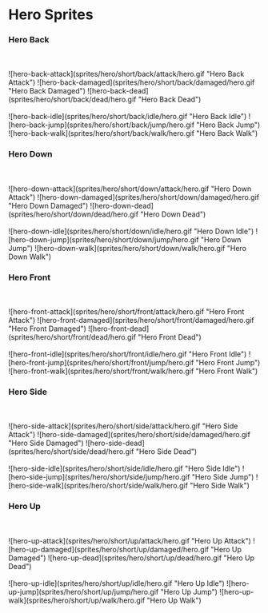<h1>Hero Sprites</h1>
<p></p>
	<h3>Hero Back</h3>
<br></br>
![hero-back-attack](sprites/hero/short/back/attack/hero.gif "Hero Back Attack")
	![hero-back-damaged](sprites/hero/short/back/damaged/hero.gif "Hero Back Damaged")
	![hero-back-dead](sprites/hero/short/back/dead/hero.gif "Hero Back Dead")
<br></br>
	![hero-back-idle](sprites/hero/short/back/idle/hero.gif "Hero Back Idle")
	![hero-back-jump](sprites/hero/short/back/jump/hero.gif "Hero Back Jump")
	![hero-back-walk](sprites/hero/short/back/walk/hero.gif "Hero Back Walk")
<p></p>
	<h3>Hero Down</h3>
<br></br>
	![hero-down-attack](sprites/hero/short/down/attack/hero.gif "Hero Down Attack")
	![hero-down-damaged](sprites/hero/short/down/damaged/hero.gif "Hero Down Damaged")
	![hero-down-dead](sprites/hero/short/down/dead/hero.gif "Hero Down Dead")
<br></br>
	![hero-down-idle](sprites/hero/short/down/idle/hero.gif "Hero Down Idle")
	![hero-down-jump](sprites/hero/short/down/jump/hero.gif "Hero Down Jump")
	![hero-down-walk](sprites/hero/short/down/walk/hero.gif "Hero Down Walk")
<p></p>
	<h3>Hero Front</h3>
<br></br>
	![hero-front-attack](sprites/hero/short/front/attack/hero.gif "Hero Front Attack")
	![hero-front-damaged](sprites/hero/short/front/damaged/hero.gif "Hero Front Damaged")
	![hero-front-dead](sprites/hero/short/front/dead/hero.gif "Hero Front Dead")
<br></br>
	![hero-front-idle](sprites/hero/short/front/idle/hero.gif "Hero Front Idle")
	![hero-front-jump](sprites/hero/short/front/jump/hero.gif "Hero Front Jump")
	![hero-front-walk](sprites/hero/short/front/walk/hero.gif "Hero Front Walk")
<p></p>
	<h3>Hero Side</h3>
<br></br>
	![hero-side-attack](sprites/hero/short/side/attack/hero.gif "Hero Side Attack")
	![hero-side-damaged](sprites/hero/short/side/damaged/hero.gif "Hero Side Damaged")
	![hero-side-dead](sprites/hero/short/side/dead/hero.gif "Hero Side Dead")
<br></br>
	![hero-side-idle](sprites/hero/short/side/idle/hero.gif "Hero Side Idle")
	![hero-side-jump](sprites/hero/short/side/jump/hero.gif "Hero Side Jump")
	![hero-side-walk](sprites/hero/short/side/walk/hero.gif "Hero Side Walk")
<p></p>
	<h3>Hero Up</h3>
<br></br>
	![hero-up-attack](sprites/hero/short/up/attack/hero.gif "Hero Up Attack")
	![hero-up-damaged](sprites/hero/short/up/damaged/hero.gif "Hero Up Damaged")
	![hero-up-dead](sprites/hero/short/up/dead/hero.gif "Hero Up Dead")
<br></br>
	![hero-up-idle](sprites/hero/short/up/idle/hero.gif "Hero Up Idle")
	![hero-up-jump](sprites/hero/short/up/jump/hero.gif "Hero Up Jump")
	![hero-up-walk](sprites/hero/short/up/walk/hero.gif "Hero Up Walk")